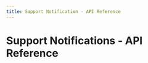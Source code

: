 ```yaml
---
title: Support Notification - API Reference
---
```


# Support Notifications - API Reference

<swagger-ui src="https://raw.githubusercontent.com/edgexfoundry/edgex-go/{{edgexversion}}/openapi/support-notifications.yaml"/>
